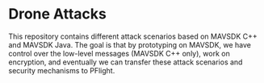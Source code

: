 # Drone Attacks
This repository contains different attack scenarios based on MAVSDK C++ and MAVSDK Java. The goal is that by prototyping on MAVSDK, we have control over the low-level messages (MAVSDK C++ only), work on encryption, and eventually we can transfer these attack scenarios and security mechanisms to PFlight.
